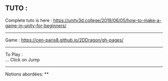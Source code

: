 ## TUTO :

Complete tuto is here :
https://unity3d.college/2019/06/05/how-to-make-a-game-in-unity-for-beginners/



***
Game :
https://cen-paris8.github.io/2DDragon/gh-pages/


***
To Play :  
... 
	Click on Jump
***

Notions abordées:
**






